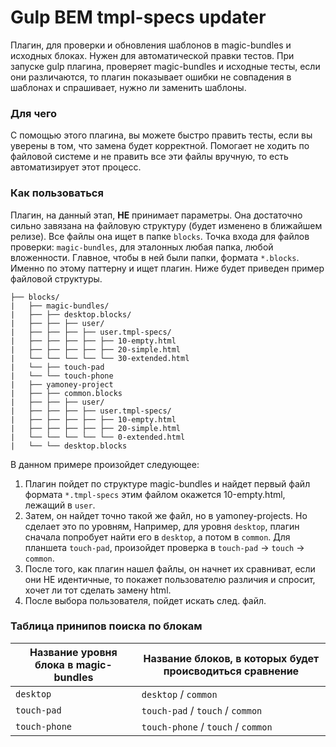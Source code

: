 # Gulp BEM tmpl-specs updater

Плагин, для проверки и обновления шаблонов в magic-bundles и исходных блоках. Нужен для автоматической правки тестов.
При запуске gulp плагина, проверяет magic-bundles и исходные тесты, если они различаются, то
плагин показывает ошибки не совпадения в шаблонах и спрашивает, нужно ли заменить шаблоны.

### Для чего

С помощью этого плагина, вы можете быстро править тесты, если вы уверены в том, что замена будет корректной.
Помогает не ходить по файловой системе и не править все эти файлы вручную, то есть автоматизирует этот процесс.

### Как пользоваться

Плагин, на данный этап, **НЕ** принимает параметры. Она достаточно сильно завязана на файловую структуру
(будет изменено в ближайшем релизе). Все файлы она ищет в папке `blocks`. Точка входа для файлов проверки:
`magic-bundles`, для эталонных любая папка, любой вложенности. Главное, чтобы в ней были папки, формата `*.blocks`.
Именно по этому паттерну и ищет плагин. Ниже будет приведен пример файловой структуры.

```
├── blocks/
|   ├── magic-bundles/
|   ├── ├── desktop.blocks/
|   ├── ├── ├── user/
|   ├── ├── ├── ├── user.tmpl-specs/
|   ├── ├── ├── ├── ├── 10-empty.html
|   ├── ├── ├── ├── ├── 20-simple.html
|   └── └── └── └── └── 30-extended.html
|   └── ├── touch-pad
|   └── └── touch-phone
|   ├── yamoney-project
|   ├── ├── common.blocks
|   ├── ├── ├── user/
|   ├── ├── ├── ├── user.tmpl-specs/
|   ├── ├── ├── ├── ├── 10-empty.html
|   ├── ├── ├── ├── ├── 20-simple.html
|   └── └── └── └── └── 0-extended.html
|   └── └── desktop.blocks
```

В данном примере произойдет следующее:

1. Плагин пойдет по структуре magic-bundles и найдет первый файл формата `*.tmpl-specs`
этим файлом окажется 10-empty.html, лежащий в `user`.
2. Затем, он найдет точно такой же файл, но в yamoney-projects. Но сделает это по уровням,
Например, для уровня `desktop`, плагин сначала попробует найти его в `desktop`, а потом в `common`.
Для планшета `touch-pad`, произойдет проверка в `touch-pad` -> `touch` -> `common`.
3. После того, как плагин нашел файлы, он начнет их сравниват, если они НЕ идентичные, то
покажет пользователю различия и спросит, хочет ли тот сделать замену html.
4. После выбора пользователя, пойдет искать след. файл.


### Таблица принипов поиска по блокам

| Название уровня блока в magic-bundles | Название блоков, в которых будет происводиться сравнение |
| ------------------------------------- | ---------------------------------------- |
| `desktop`     | `desktop` / `common`  |
| `touch-pad`   | `touch-pad` / `touch` / `common` |
| `touch-phone` | `touch-phone` / `touch` / `common` |
